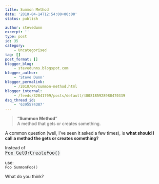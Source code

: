 ```yaml
---
title: Summon Method
date: '2010-04-14T12:54:00+00:00'
status: publish

author: stevedunn
excerpt: ''
type: post
id: 35
category:
    - Uncategorised
tag: []
post_format: []
blogger_blog:
    - stevedunns.blogspot.com
blogger_author:
    - 'Steve Dunn'
blogger_permalink:
    - /2010/04/summon-method.html
blogger_internal:
    - /feeds/32841709/posts/default/4008185928980470339
dsq_thread_id:
    - '6395574387'
---
```

> <span style="font-weight: bold;">“Summon Method”</span>  
> A method that gets or creates something.

A common question (well, I’ve seen it asked a few times), is <span style="font-weight: bold;">what should I call a method the gets or creates something?</span>

Instead of  
<span style="background-color: #f2f4f5; color: #222222; font-family: Monaco, Consolas, 'Andale Mono', 'DejaVu Sans Mono', monospace; font-size: 0.9375rem;">Foo GetOrCreateFoo()</span>

use:  
`Foo SummonFoo()`

What do you think?